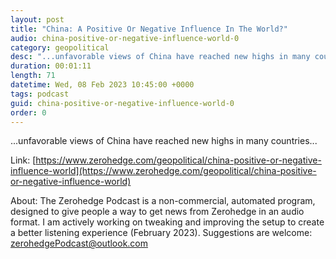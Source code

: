 ```yaml
---
layout: post
title: "China: A Positive Or Negative Influence In The World?"
audio: china-positive-or-negative-influence-world-0
category: geopolitical
desc: "...unfavorable views of China have reached new highs in many countries..."
duration: 00:01:11
length: 71
datetime: Wed, 08 Feb 2023 10:45:00 +0000
tags: podcast
guid: china-positive-or-negative-influence-world-0
order: 0
---
```

...unfavorable views of China have reached new highs in many countries...

Link: [https://www.zerohedge.com/geopolitical/china-positive-or-negative-influence-world](https://www.zerohedge.com/geopolitical/china-positive-or-negative-influence-world)

About: The Zerohedge Podcast is a non-commercial, automated program, designed to give people a way to get news from Zerohedge in an audio format.  I am actively working on tweaking and improving the setup to create a better listening experience (February 2023).  Suggestions are welcome: [zerohedgePodcast@outlook.com](mailto:zerohedgePodcast@outlook.com)